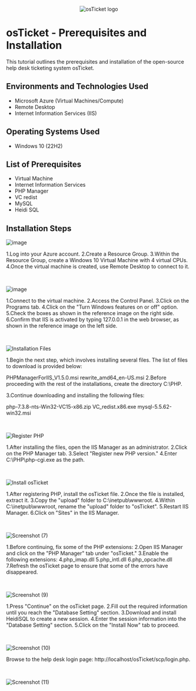 <p align="center">
<img src="https://i.imgur.com/Clzj7Xs.png" alt="osTicket logo"/>
</p>

<h1>osTicket - Prerequisites and Installation</h1>
This tutorial outlines the prerequisites and installation of the open-source help desk ticketing system osTicket.<br />




<h2>Environments and Technologies Used</h2>

- Microsoft Azure (Virtual Machines/Compute)
- Remote Desktop
- Internet Information Services (IIS)

<h2>Operating Systems Used </h2>

- Windows 10</b> (22H2)

<h2>List of Prerequisites</h2>

- Virtual Machine
- Internet Information Services
- PHP Manager
- VC redist
- MySQL
- Heidi SQL

<h2>Installation Steps</h2>

![image](https://github.com/user-attachments/assets/7f5ba5ab-eb90-4a8f-aa3c-cc9c02859058)


</p>
<p>

1.Log into your Azure account.
2.Create a Resource Group.
3.Within the Resource Group, create a Windows 10 Virtual Machine with 4 virtual CPUs.
4.Once the virtual machine is created, use Remote Desktop to connect to it.
</p>
<br />

![image](https://github.com/user-attachments/assets/59d5ae80-defb-4e25-924f-afe296dc291a)

</p>
<p>

1.Connect to the virtual machine.
2.Access the Control Panel.
3.Click on the Programs tab.
4.Click on the "Turn Windows features on or off" option.
5.Check the boxes as shown in the reference image on the right side.
6.Confirm that IIS is activated by typing 127.0.0.1 in the web browser, as shown in the reference image on the left side.
</p>
<br />

![Installation Files](https://github.com/BenW618/osticket-prereqs/assets/140227052/aba984c9-74b8-47f9-b717-4a01cfc936ac)

</p>
<p>

1.Begin the next step, which involves installing several files. The list of files to download is provided below:

PHPManagerForIIS_V1.5.0.msi
rewrite_amd64_en-US.msi
2.Before proceeding with the rest of the installations, create the directory C:\PHP.

3.Continue downloading and installing the following files:

php-7.3.8-nts-Win32-VC15-x86.zip
VC_redist.x86.exe
mysql-5.5.62-win32.msi

  
</p>
<br />


![Register PHP](https://github.com/BenW618/osticket-prereqs/assets/140227052/c6b0055b-d677-4ea4-81b8-79f15a2a8256)

</p>
<p>
1.After installing the files, open the IIS Manager as an administrator.
2.Click on the PHP Manager tab.
3.Select "Register new PHP version."
4.Enter C:\PHP\php-cgi.exe as the path.
</p>
<br />


![Install osTicket](https://github.com/BenW618/osticket-prereqs/assets/140227052/b4c36fb3-f67a-4390-864e-fc0e478915e1)

</p>
<p>

1.After registering PHP, install the osTicket file.
2.Once the file is installed, extract it.
3.Copy the "upload" folder to C:\inetpub\wwwroot.
4.Within C:\inetpub\wwwroot, rename the "upload" folder to "osTicket".
5.Restart IIS Manager.
6.Click on "Sites" in the IIS Manager.
</p>
<br />


![Screenshot (7)](https://github.com/BenW618/osticket-prereqs/assets/140227052/5e5dcc25-8dfb-4286-9314-f658c1ab4b54)

</p>
<p>
1.Before continuing, fix some of the PHP extensions:
2.Open IIS Manager and click on the "PHP Manager" tab under "osTicket."
3.Enable the following extensions:
4.php_imap.dll
5.php_intl.dll
6.php_opcache.dll
7.Refresh the osTicket page to ensure that some of the errors have disappeared.
</p>
<br />


![Screenshot (9)](https://github.com/BenW618/osticket-prereqs/assets/140227052/bdf586d0-dc26-4cd2-aefa-e3e6c9a0e349)

</p>
<p>
1.Press "Continue" on the osTicket page.
2.Fill out the required information until you reach the "Database Setting" section.
3.Download and install HeidiSQL to create a new session.
4.Enter the session information into the "Database Setting" section.
5.Click on the "Install Now" tab to proceed.
</p>
<br />


![Screenshot (10)](https://github.com/BenW618/osticket-prereqs/assets/140227052/6096f8ec-9d04-4a52-88d2-61993341c00c)

</p>
<p>
Browse to the help desk login page: http://localhost/osTicket/scp/login.php.
</p>
<br />


![Screenshot (11)](https://github.com/BenW618/osticket-prereqs/assets/140227052/05af93eb-f4a1-4da1-acf2-b921cbfddf16)

</p>
<p>
</p>
<br />
